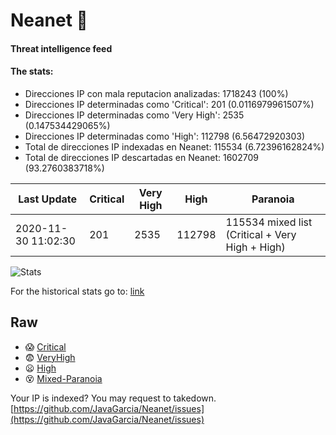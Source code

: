 # Neanet :hocho:
#### Threat intelligence feed
#### The stats:

- Direcciones IP con mala reputacion analizadas: 1718243 (100%)
- Direcciones IP determinadas como 'Critical':  201 (0.0116979961507%)
- Direcciones IP determinadas como 'Very High':  2535 (0.147534429065%)
- Direcciones IP determinadas como 'High':  112798 (6.56472920303)
- Total de direcciones IP indexadas en Neanet:  115534 (6.72396162824%)
- Total de direcciones IP descartadas en Neanet:  1602709 (93.2760383718%)

| Last Update | Critical | Very High | High | Paranoia |
| --- | --- | --- | --- | --- |
| 2020-11-30 11:02:30 | 201 | 2535 | 112798 | 115534 mixed list (Critical + Very High + High)|

![Stats](https://docs.google.com/spreadsheets/d/e/2PACX-1vSnaNMIXVabIpDJjufMlzH7poXnshF3mgd8Is1g9ytUEzVsP5my4Trn8f-xkoLLQ38xpL3HtmUexLo6/pubchart?oid=501124687&format=image)

For the historical stats go to: [link](/stats.csv)
## Raw
- :scream: [Critical](https://raw.githubusercontent.com/JavaGarcia/Neanet/master/blacklists/neanet_critical.txt)
- :fearful: [VeryHigh](https://raw.githubusercontent.com/JavaGarcia/Neanet/master/blacklists/neanet_veryHigh.txtt)
- :frowning: [High](https://raw.githubusercontent.com/JavaGarcia/Neanet/master/blacklists/neanet_high.txt)
- :dizzy_face: [Mixed-Paranoia](https://raw.githubusercontent.com/JavaGarcia/Neanet/master/blacklists/neanet_all.txt)


Your IP is indexed? You may request to takedown. [https://github.com/JavaGarcia/Neanet/issues](https://github.com/JavaGarcia/Neanet/issues)



































































































































































































































































































































































































































































































































































































































































































































































































































































































































































































































































































































































































































































































































































































































































































































































































































































































































































































































































































































































































































































































































































































































































































































































































































































































































































































